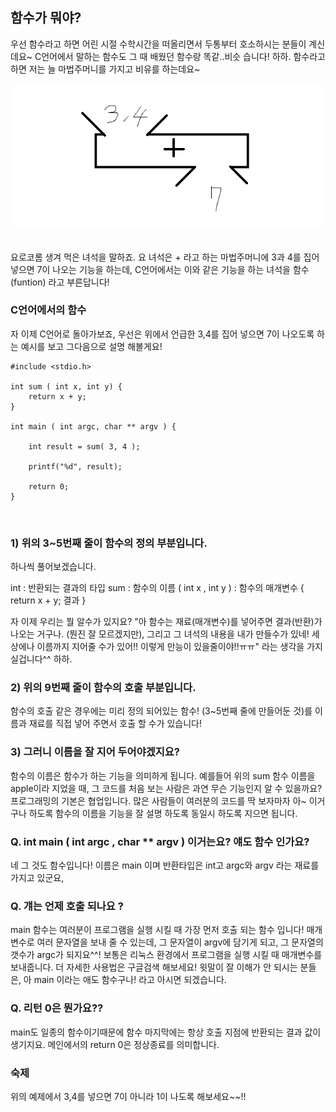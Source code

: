 ## 함수가 뭐야?

우선 함수라고 하면 어린 시절 수학시간을 떠올리면서 두통부터 호소하시는 분들이 계신데요~ C언어에서 말하는 함수도 그 때 배웠던 함수랑 똑같..비슷 습니다! 하하. 함수라고하면 저는 늘 마법주머니를 가지고 비유를 하는데요~

![](./10.png)
​

요로코롬 생겨 먹은 녀석을 말하죠. 요 녀석은 + 라고 하는 마법주머니에 3과 4를 집어넣으면 7이 나오는 기능을 하는데, C언어에서는 이와 같은 기능을 하는 녀석을 함수(funtion) 라고 부른답니다!

### C언어에서의 함수 

자 이제 C언어로 돌아가보죠, 우선은 위에서 언급한 3,4를 집어 넣으면 7이 나오도록 하는 예시를 보고 그다음으로 설명 해볼게요!

```
#include <stdio.h>
 
int sum ( int x, int y) {
    return x + y;
}
 
int main ( int argc, char ** argv ) {
 
    int result = sum( 3, 4 );
    
    printf("%d", result);
 
    return 0;
}
```
​
### 1) 위의 3~5번째 줄이 함수의 정의 부분입니다.

하나씩 풀어보겠습니다.

int : 반환되는 결과의 타입
sum : 함수의 이름
( int x , int y ) : 함수의 매개변수
{ 
return x + y; 결과
}

자 이제 우리는 뭘 알수가 있지요? "아 함수는 재료(매개변수)를 넣어주면 결과(반환)가 나오는 거구나. (뭔진 잘 모르겠지만), 그리고 그 녀석의 내용을 내가 만들수가 있네! 세상에나 이름까지 지어줄 수가 있어!! 이렇게 만능이 있을줄이야!!ㅠㅠ" 라는 생각을 가지실겁니다^^ 하하.

### 2) 위의 9번째 줄이 함수의 호출 부분입니다.

함수의 호출 같은 경우에는 미리 정의 되어있는 함수! (3~5번째 줄에 만들어둔 것)를 이름과 재료를 직접 넣어 주면서 호출 할 수가 있습니다!

### 3) ​그러니 이름을 잘 지어 두어야겠지요? ​

함수의 이름은 함수가 하는 기능을 의미하게 됩니다. 예를들어 위의 sum 함수 이름을 apple이라 지었을 때, 그 코드를 처음 보는 사람은 과연 무슨 기능인지 알 수 있을까요? 프로그래밍의 기본은 협업입니다. 많은 사람들이 여러분의 코드를 딱 보자마자 아~ 이거구나 하도록 함수의 이름을 기능을 잘 설명 하도록 동일시 하도록 지으면 됩니다.

### Q.  int main ( int argc , char ** argv ) 이거는요? 얘도 함수 인가요?

네 ​그 것도 함수입니다! 이름은 main 이며 반환타입은 int고 argc와 argv 라는 재료를 가지고 있군요,

### Q. 걔는 언제 호출 되나요 ?

main 함수는 여러분이 프로그램을 실행 시킬 때 가장 먼저 호출 되는 함수 입니다! 매개변수로 여러 문자열을 보내 줄 수 있는데, 그 문자열이 argv에 담기게 되고, 그 문자열의 갯수가 argc가 되지요^^! 보통은 리눅스 환경에서 프로그램을 실행 시킬 때 매개변수를 보내줍니다. 더 자세한 사용법은 구글검색 해보세요! 윗말이 잘 이해가 안 되시는 분들은, 아 main 이라는 애도 함수구나! 라고 아시면 되겠습니다.

### Q. 리턴 0은 뭔가요??

​main도 일종의 함수이기때문에 함수 마지막에는 항상 호출 지점에 반환되는 결과 값이 생기지요. 메인에서의 return 0은 정상종료를 의미합니다.

### 숙제

위의 예제에서 3,4를 넣으면 7이 아니라 1이 나도록 해보세요~~!!



